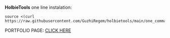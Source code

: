 <strong>HolbieTools</strong>
one line instalation:
```
source <(curl https://raw.githubusercontent.com/GuzhiRegem/holbietools/main/one_command)
```
PORTFOLIO PAGE:
[CLICK HERE](https://guzhiregem.github.io/)
